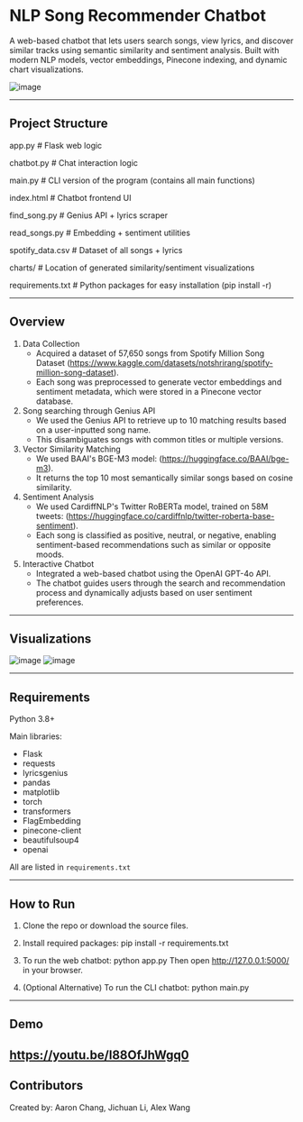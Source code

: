 NLP Song Recommender Chatbot
============================================================

A web-based chatbot that lets users search songs, view lyrics, and discover similar tracks using semantic similarity and sentiment analysis. Built with modern NLP models, vector embeddings, Pinecone indexing, and dynamic chart visualizations.

![image](https://github.com/user-attachments/assets/398492ae-b773-4864-85fa-46bffa50df11)

------------------------------------------------------------
Project Structure
------------------------------------------------------------

app.py                 # Flask web logic

chatbot.py             # Chat interaction logic

main.py                # CLI version of the program (contains all main functions)

index.html             # Chatbot frontend UI

find_song.py           # Genius API + lyrics scraper

read_songs.py          # Embedding + sentiment utilities

spotify_data.csv       # Dataset of all songs + lyrics

charts/                # Location of generated similarity/sentiment visualizations

requirements.txt       # Python packages for easy installation (pip install -r)


------------------------------------------------------------
Overview
------------------------------------------------------------

1. Data Collection
    - Acquired a dataset of 57,650 songs from Spotify Million Song Dataset (https://www.kaggle.com/datasets/notshrirang/spotify-million-song-dataset).
    - Each song was preprocessed to generate vector embeddings and sentiment metadata, which were stored in a Pinecone vector database.
2. Song searching through Genius API
    - We used the Genius API to retrieve up to 10 matching results based on a user-inputted song name.
    - This disambiguates songs with common titles or multiple versions.
3. Vector Similarity Matching
    - We used BAAI's BGE-M3 model: (https://huggingface.co/BAAI/bge-m3).
    - It returns the top 10 most semantically similar songs based on cosine similarity.
4. Sentiment Analysis
    - We used CardiffNLP's Twitter RoBERTa model, trained on 58M tweets: (https://huggingface.co/cardiffnlp/twitter-roberta-base-sentiment).
    - Each song is classified as positive, neutral, or negative, enabling sentiment-based recommendations such as similar or opposite moods.
5. Interactive Chatbot
    - Integrated a web-based chatbot using the OpenAI GPT-4o API.
    - The chatbot guides users through the search and recommendation process and dynamically adjusts based on user sentiment preferences.

------------------------------------------------------------
Visualizations
------------------------------------------------------------
![image](https://github.com/user-attachments/assets/4d0af42f-2860-4b9d-92e7-f440cdd3f9c4)
![image](https://github.com/user-attachments/assets/29016c7a-f889-4cbd-8d7a-bd22654de16b)

------------------------------------------------------------
Requirements
------------------------------------------------------------

Python 3.8+

Main libraries:
- Flask
- requests
- lyricsgenius
- pandas
- matplotlib
- torch
- transformers
- FlagEmbedding
- pinecone-client
- beautifulsoup4
- openai

All are listed in `requirements.txt`

------------------------------------------------------------
How to Run
------------------------------------------------------------

1. Clone the repo or download the source files.

2. Install required packages:
   pip install -r requirements.txt

3. To run the web chatbot:
   python app.py
   Then open http://127.0.0.1:5000/ in your browser.

4. (Optional Alternative) 
   To run the CLI chatbot:
   python main.py
   
------------------------------------------------------------
Demo
------------------------------------------------------------
https://youtu.be/l88OfJhWgq0
------------------------------------------------------------
Contributors
------------------------------------------------------------

Created by: Aaron Chang, Jichuan Li, Alex Wang
